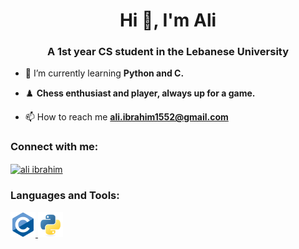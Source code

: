 <h1 align="center">Hi 👋, I'm Ali</h1>
<h3 align="center">A 1st year CS student in the Lebanese University</h3>

- 🌱 I’m currently learning **Python and C.**

- ♟️ **Chess enthusiast and player, always up for a game.**

- 📫 How to reach me **ali.ibrahim1552@gmail.com**

<h3 align="left">Connect with me:</h3>
<p align="left">
<a href="https://linkedin.com/in/ali-ibrahim-8b0aaa246/ target="blank"><img align="center" src="https://raw.githubusercontent.com/rahuldkjain/github-profile-readme-generator/master/src/images/icons/Social/linked-in-alt.svg" alt="ali ibrahim" height="30" width="40" /></a>
</p>

<h3 align="left">Languages and Tools:</h3>
<p align="left"> <a href="https://www.cprogramming.com/" target="_blank" rel="noreferrer"> <img src="https://raw.githubusercontent.com/devicons/devicon/master/icons/c/c-original.svg" alt="c" width="40" height="40"/> </a> <a href="https://www.python.org" target="_blank" rel="noreferrer"> <img src="https://raw.githubusercontent.com/devicons/devicon/master/icons/python/python-original.svg" alt="python" width="40" height="40"/> </a> </p>
